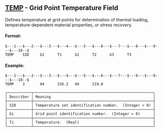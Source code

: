 ## [TEMP](https://nexus.hexagon.com/documentationcenter/bundle/MSC_Nastran_2022.4/page/Nastran_Combined_Book/qrg/bulktuv/TOC.TEMP.xhtml) - Grid Point Temperature Field

Defines temperature at grid points for determination of thermal loading, temperature-dependent material properties, or stress recovery.

#### Format:

```nastran
$---1---$---2---$---3---$---4---$---5---$---6---$---7---$---8---$---9---$---10--$
TEMP    SID     G1      T1      G2      T2      G3      T3                      
```

#### Example:

```nastran
$---1---$---2---$---3---$---4---$---5---$---6---$---7---$---8---$---9---$---10--$
TEMP    3       94      316.2   49      219.8                                   
```

```text
┌───────────┬───────────────────────────────────────────────────────┐
│ Describer │ Meaning                                               │
├───────────┼───────────────────────────────────────────────────────┤
│ SID       │ Temperature set identification number.  (Integer > 0) │
├───────────┼───────────────────────────────────────────────────────┤
│ Gi        │ Grid point identification number.  (Integer > 0)      │
├───────────┼───────────────────────────────────────────────────────┤
│ Ti        │ Temperature.  (Real)                                  │
└───────────┴───────────────────────────────────────────────────────┘
```

